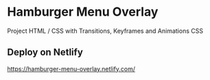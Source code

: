 # Hamburger Menu Overlay

Project HTML / CSS with Transitions, Keyframes and Animations CSS


## Deploy on Netlify

https://hamburger-menu-overlay.netlify.com/
